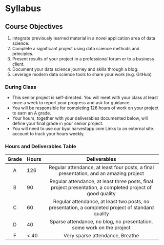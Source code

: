 # Syllabus


## Course Objectives

1. Integrate previously learned material in a novel application area of data science.
1. Complete a significant project using data science methods and principles.
1. Present results of your project in a professional forum or to a business client.
1. Document your data science journey and skills through a blog.
1. Leverage modern data science tools to share your work (e.g. GitHub)

### During Class

- This senior project is self-directed. You will meet with your class at least once a week to report your progress and ask for guidance.
- You will be responsible for completing 126 hours of work on your project to earn an A grade.
- Your hours, together with your deliverables documented below, will define your final grade in your senior project.
- You will need to use our byui.harvestapp.com Links to an external site. account to track your hours weekly.

### Hours and Deliverables Table

| Grade     | Hours       | Deliverables      |
|:-:        |:---------------------------------------------------                |:-------------:        |
| A         | 126                | Regular attendance, at least four posts, a final presentation, and an amazing project       |
| B         | 90         | Regular attendance, at least three posts,  final project presentation, a completed project of good quality   |
| C         | 60         | Regular attendance, at least two posts, no presentation, a completed project of standard quality  |
| D         | 40         | Sparse attendance, no blog, no presentation, some work on the project  |
| F         | < 40         | Very sparse attendance, Breathe  |
